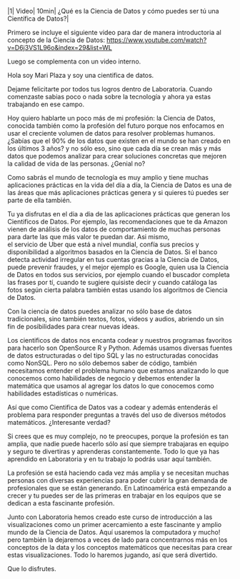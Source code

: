 ﻿|1|	Video|  10min|	¿Qué es la Ciencia de Datos y cómo puedes ser tú una Científica de Datos?| 

Primero se incluye el siguiente video para dar de manera introductoria al concepto de la Ciencia de Datos: 
https://www.youtube.com/watch?v=D6j3VS1L96o&index=29&list=WL

Luego se complementa con un video interno. 

Hola soy Mari Plaza y soy una cientifica de datos. 

Dejame felicitarte por todos tus logros dentro de Laboratoria. 
Cuando comenzaste sabias poco o nada sobre la tecnología y ahora ya estas trabajando en ese campo. 

Hoy quiero hablarte un poco más de mi profesión: la Ciencia de Datos,  conocida también como la profesión del futuro porque nos enfocamos 
en usar el creciente volumen de datos para resolver problemas humanos. 
¿Sabías que el 90% de los datos que existen en el mundo se han creado en los últimos 3 años? 
y no sólo eso, sino que cada día se crean más y más datos que podemos analizar para crear soluciones concretas que mejoren la calidad de vida de las personas. ¿Genial no?

Como sabrás el mundo de tecnología es muy amplio y tiene muchas aplicaciones prácticas en la vida del día a día, 
la Ciencia de Datos es una de las áreas que más aplicaciones prácticas genera y si quieres tú puedes ser parte de ella también.

Tu ya disfrutas en el dia a dia de las aplicaciones prácticas que generan los Cientificos de Datos. 
Por ejemplo, las recomendaciones que te da Amazon vienen de análisis de los datos de comportamiento de muchas personas para darte las que más valor te puedan dar. Asi mismo,  
el servicio de Uber que está a nivel mundial, confía sus precios y disponibilidad a algoritmos basados en la Ciencia de Datos. 
Si el banco detecta actividad irregular en tus cuentas gracias a la Ciencia de Datos, puede prevenir fraudes, 
y el mejor ejemplo es Google, quien usa la Ciencia de Datos en todos sus servicios, por ejemplo cuando el buscador completa las frases por tí, 
cuando te sugiere quisiste decir y cuando catáloga las fotos según cierta palabra también estas usando los algoritmos de Ciencia de Datos.

Con la ciencia de datos puedes analizar no sólo base de datos tradicionales, sino también textos, fotos, videos y audios, abriendo un sin fin de posibilidades para crear nuevas ideas. 

Los cientificos de datos nos encanta codear y nuestros programas favoritos para hacerlo son OpenSource R y Python. Además usamos diversas fuentes de datos estructuradas o del tipo SQL 
y las no estructuradas conocidas como NonSQL. Pero no sólo debemos saber de código, también necesitamos entender el problema humano que estamos analizando 
lo que conocemos como habilidades de negocio y debemos entender la matemática que usamos al agregar los datos lo que conocemos como habilidades estadísticas o numéricas. 

Así que como Cientifica de Datos vas a codear y además entenderás el problema para responder preguntas a través del uso de diversos métodos matemáticos. ¿Interesante verdad?

Si crees que es muy complejo, no te preocupes, porque la profesión es tan amplia, que nadie puede hacerlo sólo así que siempre trabajaras en equipo y 
seguro te divertiras y aprenderas constantemente. Todo lo que ya has aprendido en Laboratoria y en tu trabajo lo podrás usar aquí también. 

La profesión se está haciendo cada vez más amplia y se necesitan muchas personas con diversas experiencias para poder cubrir la gran demanda de profesionales que se están generando. 
En Latinoamérica está empezando a crecer y tu puedes ser de las primeras en trabajar en los equipos que se dedican a esta fascinante profesión. 

Junto con Laboratoria hemos creado este curso de introducción a las visualizaciones como un primer acercamiento a este fascinante y amplio mundo de la Ciencia de Datos. 
Aquí usaremos la computadora y mucho! pero también la dejaremos a veces de lado para concentrarnos más en los conceptos de la data y los conceptos matemáticos que necesitas para crear estas visualizaciones. 
Todo lo haremos jugando, así que será divertido. 

Que lo disfrutes. 